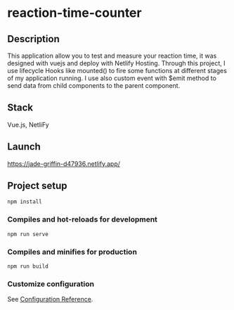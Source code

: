 # reaction-time-counter

## Description

This application allow you to test and measure your reaction time, it was designed with vuejs and deploy with Netlify Hosting. Through this project, I use lifecycle Hooks like mounted() to fire some functions at different stages of my application running. I use also custom event with $emit method to send data from child components to the parent component.

## Stack

Vue.js, NetliFy

## Launch

https://jade-griffin-d47936.netlify.app/

## Project setup

```
npm install
```

### Compiles and hot-reloads for development

```
npm run serve
```

### Compiles and minifies for production

```
npm run build
```

### Customize configuration

See [Configuration Reference](https://cli.vuejs.org/config/).
